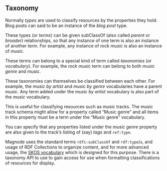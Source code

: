 ## Taxonomy

Normally _types_ are used to classify resources by the properties they hold. Blog posts can said to be an instance of the _blog post_ type.

These types (or _terms_) can be given subClassOf (also called _parent_ or _broader_) relationships, so that any instance of one term is also an instance of another term. For example, any instance of _rock music_ is also an instance of _music_.

These terms can belong to a special kind of term called _taxonomies_ (or _vocabulary_). For example, the _rock music_ term can belong to both _music genre_ and _music_.

These taxonomies can themselves be classified between each other. For example, the _music by artist_ and _music by genre_ vocabularies have a parent _music_. Any term added under the _music by artist_ vocabulary is also part of the _music_ vocabulary.

This is useful for classifying resources such as music tracks. The music track schema might allow for a property called “Music genre” and all items in this property must be a term under the “Music genre” vocabulary.

You can specify that any properties listed under the _music genre_ property are also given to the track’s listing of (say) _tags_ and `ref:type`.

Magnode uses the standard terms `rdfs:subClassOf` and `rdf:type`/`a`, and usage of RDF Collections to organize content, and for more advanced usage, the [SKOS vocabulary](http://www.w3.org/TR/skos-primer) which is designed for this purpose. There is a taxonomy API to use to gain access for use when formatting classifications of resources for display.
